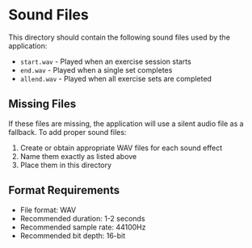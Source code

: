 # Sound Files

This directory should contain the following sound files used by the application:

- `start.wav` - Played when an exercise session starts
- `end.wav` - Played when a single set completes
- `allend.wav` - Played when all exercise sets are completed

## Missing Files

If these files are missing, the application will use a silent audio file as a fallback. To add proper sound files:

1. Create or obtain appropriate WAV files for each sound effect
2. Name them exactly as listed above
3. Place them in this directory

## Format Requirements

- File format: WAV
- Recommended duration: 1-2 seconds
- Recommended sample rate: 44100Hz
- Recommended bit depth: 16-bit
